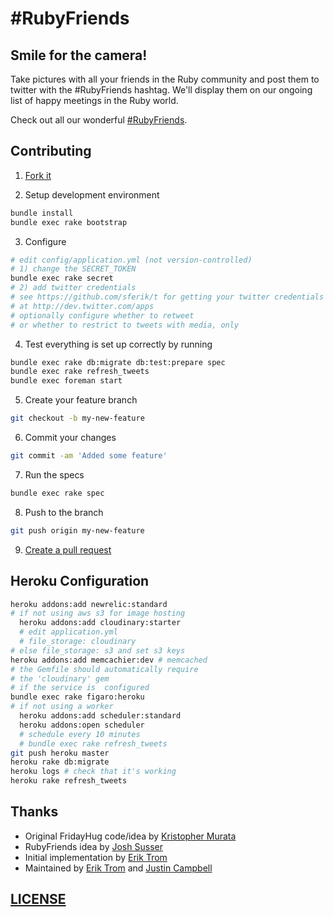 # #RubyFriends

## Smile for the camera!

Take pictures with all your friends in the Ruby community and post them to twitter with the #RubyFriends hashtag. We'll display them on our ongoing list of happy meetings in the Ruby world.

Check out all our wonderful [#RubyFriends](http://www.rubyfriends.com).

## Contributing

  1. [Fork it](https://help.github.com/articles/fork-a-repo)

  2. Setup development environment

  ```bash
  bundle install
  bundle exec rake bootstrap
  ```

  3. Configure

  ```bash
  # edit config/application.yml (not version-controlled)
  # 1) change the SECRET_TOKEN
  bundle exec rake secret
  # 2) add twitter credentials
  # see https://github.com/sferik/t for getting your twitter credentials
  # at http://dev.twitter.com/apps
  # optionally configure whether to retweet 
  # or whether to restrict to tweets with media, only
  ```

  4. Test everything is set up correctly by running

  ```bash
  bundle exec rake db:migrate db:test:prepare spec
  bundle exec rake refresh_tweets
  bundle exec foreman start
  ```

  5. Create your feature branch

  ```bash
  git checkout -b my-new-feature
  ```

  6. Commit your changes

  ```bash
  git commit -am 'Added some feature'
  ```

  7. Run the specs

  ```bash
  bundle exec rake spec
  ```

  8. Push to the branch

  ```bash
  git push origin my-new-feature
  ```

  9. [Create a pull request](https://help.github.com/articles/using-pull-requests)

  
## Heroku Configuration

  ```bash
  heroku addons:add newrelic:standard
  # if not using aws s3 for image hosting
    heroku addons:add cloudinary:starter 
    # edit application.yml
    # file_storage: cloudinary
  # else file_storage: s3 and set s3 keys
  heroku addons:add memcachier:dev # memcached
  # the Gemfile should automatically require
  # the 'cloudinary' gem
  # if the service is  configured
  bundle exec rake figaro:heroku
  # if not using a worker
    heroku addons:add scheduler:standard
    heroku addons:open scheduler
    # schedule every 10 minutes
    # bundle exec rake refresh_tweets
  git push heroku master
  heroku rake db:migrate
  heroku logs # check that it's working
  heroku rake refresh_tweets
  ```

## Thanks

* Original FridayHug code/idea by [Kristopher Murata](http://twitter.com/krsmurata)
* RubyFriends idea by [Josh Susser](http://twitter.com/joshsusser)
* Initial implementation by [Erik Trom](http://twitter.com/trombom)
* Maintained by [Erik Trom](http://twitter.com/trombom) and [Justin Campbell](http://twitter.com/justincampbell)

## [LICENSE](LICENSE)

